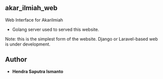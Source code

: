 ## akar_ilmiah_web

Web Interface for Akarilmiah

- Golang server used to served this website.

Note: this is the simplest form of the website. Django or Laravel-based web is under development.

## Author
* **Hendra Saputra Ismanto**
